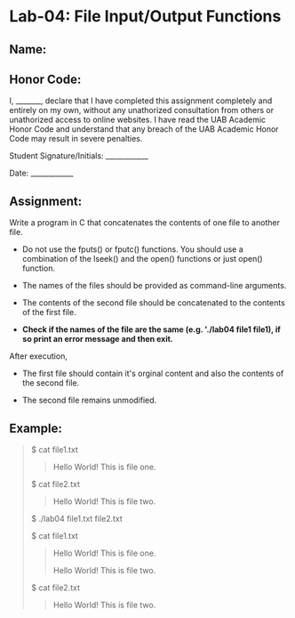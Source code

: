 # Lab-04: File Input/Output Functions

## Name: 

## Honor Code:

I, _______, declare that I have completed this assignment completely and entirely on my own, without any unathorized consultation from others or unathorized access to online websites. I have read the UAB Academic Honor Code and understand that any breach of the UAB Academic Honor Code may result in severe penalties.

Student Signature/Initials: ____________

Date: ____________

## Assignment:

Write a program in C that concatenates the contents of one file to another file.

- Do not use the fputs() or fputc() functions. You should use a combination of the lseek() and the open() functions or just open() function.

- The names of the files should be provided as command-line arguments.

- The contents of the second file should be concatenated to the contents of the first file.

- **Check if the names of the file are the same (e.g. './lab04 file1 file1), if so print an error message and then exit.**

After execution, 

- The first file should contain it's orginal content and also the contents of the second file. 

- The second file remains unmodified.

## Example:

> $ cat file1.txt
>> Hello World! This is file one.
>
> $ cat file2.txt
>> Hello World! This is file two.
>
> $ ./lab04 file1.txt file2.txt
>
>
> $ cat file1.txt
>> Hello World! This is file one.
>>
>> Hello World! This is file two.
>
> $ cat file2.txt
>> Hello World! This is file two.
